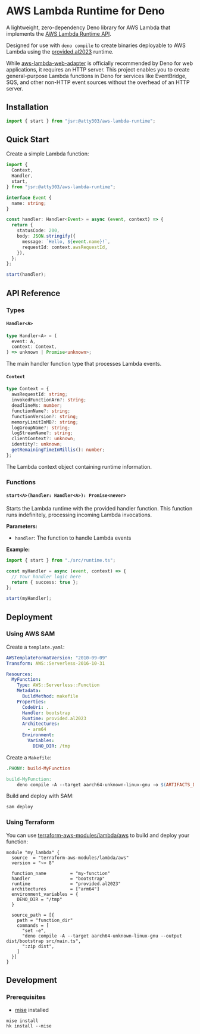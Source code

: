 # AWS Lambda Runtime for Deno

A lightweight, zero-dependency Deno library for AWS Lambda that implements the
[AWS Lambda Runtime API](https://docs.aws.amazon.com/lambda/latest/dg/runtimes-api.html).

Designed for use with `deno compile` to create binaries deployable to AWS Lambda
using the
[provided.al2023](https://docs.aws.amazon.com/linux/al2023/ug/lambda.html)
runtime.

While
[aws-lambda-web-adapter](https://github.com/awslabs/aws-lambda-web-adapter) is
officially recommended by Deno for web applications, it requires an HTTP server.
This project enables you to create general-purpose Lambda functions in Deno for
services like EventBridge, SQS, and other non-HTTP event sources without the
overhead of an HTTP server.

## Installation

```typescript
import { start } from "jsr:@atty303/aws-lambda-runtime";
```

## Quick Start

Create a simple Lambda function:

```typescript
import {
  Context,
  Handler,
  start,
} from "jsr:@atty303/aws-lambda-runtime";

interface Event {
  name: string;
}

const handler: Handler<Event> = async (event, context) => {
  return {
    statusCode: 200,
    body: JSON.stringify({
      message: `Hello, ${event.name}!`,
      requestId: context.awsRequestId,
    }),
  };
};

start(handler);
```

## API Reference

### Types

#### `Handler<A>`

```typescript
type Handler<A> = (
  event: A,
  context: Context,
) => unknown | Promise<unknown>;
```

The main handler function type that processes Lambda events.

#### `Context`

```typescript
type Context = {
  awsRequestId: string;
  invokedFunctionArn?: string;
  deadlineMs: number;
  functionName?: string;
  functionVersion?: string;
  memoryLimitInMB?: string;
  logGroupName?: string;
  logStreamName?: string;
  clientContext?: unknown;
  identity?: unknown;
  getRemainingTimeInMillis(): number;
};
```

The Lambda context object containing runtime information.

### Functions

#### `start<A>(handler: Handler<A>): Promise<never>`

Starts the Lambda runtime with the provided handler function. This function runs
indefinitely, processing incoming Lambda invocations.

**Parameters:**

- `handler`: The function to handle Lambda events

**Example:**

```typescript
import { start } from "./src/runtime.ts";

const myHandler = async (event, context) => {
  // Your handler logic here
  return { success: true };
};

start(myHandler);
```

## Deployment

### Using AWS SAM

Create a `template.yaml`:

```yaml
AWSTemplateFormatVersion: "2010-09-09"
Transform: AWS::Serverless-2016-10-31

Resources:
  MyFunction:
    Type: AWS::Serverless::Function
    Metadata:
      BuildMethod: makefile
    Properties:
      CodeUri: .
      Handler: bootstrap
      Runtime: provided.al2023
      Architectures:
        - arm64
      Environment:
        Variables:
          DENO_DIR: /tmp
```

Create a `Makefile`:

```Makefile
.PHONY: build-MyFunction

build-MyFunction:
	deno compile -A --target aarch64-unknown-linux-gnu -o $(ARTIFACTS_DIR)/bootstrap src/main.ts
```

Build and deploy with SAM:

```bash
sam deploy
```

### Using Terraform

You can use
[terraform-aws-modules/lambda/aws](https://registry.terraform.io/modules/terraform-aws-modules/lambda/aws/latest)
to build and deploy your function:

```hcl
module "my_lambda" {
  source  = "terraform-aws-modules/lambda/aws"
  version = "~> 8"

  function_name         = "my-function"
  handler               = "bootstrap"
  runtime               = "provided.al2023"
  architectures         = ["arm64"]
  environment_variables = {
    DENO_DIR = "/tmp"
  }

  source_path = [{
    path = "function_dir"
    commands = [
      "set -e",
      "deno compile -A --target aarch64-unknown-linux-gnu --output dist/bootstrap src/main.ts",
      ":zip dist",
    ]
  }]
}
```

## Development

### Prerequisites

- [mise](https://mise.jdx.dev/) installed

```
mise install
hk install --mise
```

